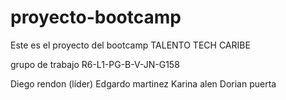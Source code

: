 # proyecto-bootcamp

Este es el proyecto del bootcamp TALENTO TECH CARIBE

grupo de trabajo  R6-L1-PG-B-V-JN-G158

Diego rendon  (líder)
Edgardo martinez
Karina alen
Dorian puerta
